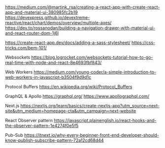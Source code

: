 https://medium.com/@martink_rsa/creating-a-react-app-with-create-react-app-and-material-ui-380985fc2b19
https://devexpress.github.io/devextreme-reactive/react/chart/demos/overview/multiple-axes/
https://dev.to/rossanodan/building-a-navigation-drawer-with-material-ui-and-react-router-dom-1j6l

https://create-react-app.dev/docs/adding-a-sass-stylesheet/
https://css-tricks.com/bem-101/

Websockets
https://blog.logrocket.com/websockets-tutorial-how-to-go-real-time-with-node-and-react-8e4693fbf843/

Web Workers
https://medium.com/young-coder/a-simple-introduction-to-web-workers-in-javascript-b3504f9d9d1c

Protocol Buffers
https://en.wikipedia.org/wiki/Protocol_Buffers

GraphQL & Apollo
https://graphql.org/
https://www.apollographql.com/

Next.js
https://nextjs.org/learn/basics/create-nextjs-app?utm_source=next-site&utm_medium=homepage-cta&utm_campaign=next-website

React Observer pattern
https://javascript.plainenglish.io/react-hooks-and-the-observer-pattern-1e4274f0e5f5

Pub-Sub
https://itnext.io/why-every-beginner-front-end-developer-should-know-publish-subscribe-pattern-72a12cd68d44